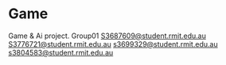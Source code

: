 # Game
Game &amp; Ai project. Group01
S3687609@student.rmit.edu.au
S3776721@student.rmit.edu.au
s3699329@student.rmit.edu.au
s3804583@student.rmit.edu.au

